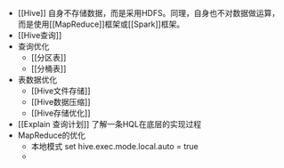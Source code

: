- [[Hive]] 自身不存储数据，而是采用HDFS。同理，自身也不对数据做运算，而是使用[[MapReduce]]框架或[[Spark]]框架。
- [[Hive查询]]
- 查询优化
	- [[分区表]]
	- [[分桶表]]
- 表数据优化
	- [[Hive文件存储]]
	- [[Hive数据压缩]]
	- [[Hive存储优化]]
- [[Explain 查询计划]] 了解一条HQL在底层的实现过程
- MapReduce的优化
	- 本地模式 set hive.exec.mode.local.auto = true
	-